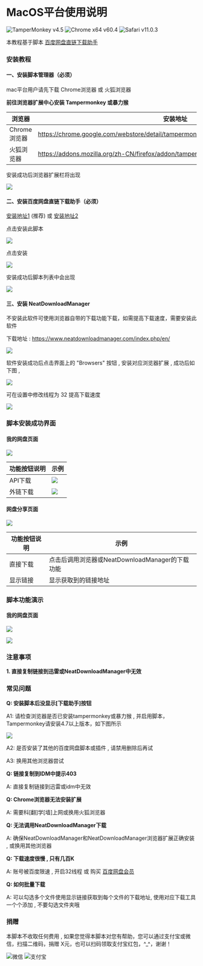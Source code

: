 # MacOS平台使用说明
![TamperMonkey v4.5](https://img.shields.io/badge/TamperMonkey-v4.8-brightgreen.svg) ![Chrome x64 v60.4](https://img.shields.io/badge/Chrome%20x64-v73.0-brightgreen.svg) ![Safari v11.0.3](https://img.shields.io/badge/Safari%20-v12.0-brightgreen.svg)

本教程基于脚本 [百度网盘直链下载助手](https://greasyfork.org/zh-CN/scripts/39504)

### 安装教程

#### 一、安装脚本管理器（必须）

mac平台用户请先下载 Chrome浏览器 或 火狐浏览器

**前往浏览器扩展中心安装 Tampermonkey 或暴力猴**

|  浏览器 |  安装地址 |
| ------------ | ------------ |
|  Chrome浏览器 |  https://chrome.google.com/webstore/detail/tampermonkey/dhdgffkkebhmkfjojejmpbldmpobfkfo |
|  火狐浏览器 |  https://addons.mozilla.org/zh-CN/firefox/addon/tampermonkey/ |


安装成功后浏览器扩展栏将出现

![](https://i.loli.net/2019/05/04/5cccfb3b96734.jpg)

#### 二、安装百度网盘直链下载助手（必须）

[安装地址1](https://greasyfork.org/zh-CN/scripts/39504) (推荐) 或 [安装地址2](https://openuserjs.org/scripts/syhyz1990/百度网盘直链下载助手)

点击安装此脚本

![](https://i.loli.net/2019/05/04/5cccfa63357d9.png)

点击安装

![](https://i.loli.net/2019/05/04/5cccfadda0afb.png)

安装成功后脚本列表中会出现

![](https://i.loli.net/2019/05/04/5cccfaa8e719e.png)

#### 三、安装 NeatDownloadManager 

不安装此软件可使用浏览器自带的下载功能下载，如需提高下载速度，需要安装此软件

下载地址 : https://www.neatdownloadmanager.com/index.php/en/

![](https://i.loli.net/2019/05/04/5ccd11e65c9ab.png) 

软件安装成功后点击界面上的 "Browsers" 按钮 , 安装对应浏览器扩展 , 成功后如下图 , 

![](https://i.loli.net/2019/05/04/5ccd0c7b71968.png)

可在设置中修改线程为 32 提高下载速度

![](https://i.loli.net/2019/05/04/5ccd0d7d7b0f6.png)


### 脚本安装成功界面

#### 我的网盘页面 


![](https://i.loli.net/2019/05/04/5cccfb79e3a81.jpg)

|  功能按钮说明 |  示例 |
| ------------ | ------------ |
|  API下载 |  ![](https://i.loli.net/2019/05/04/5cccf82c408fa.png) |
|  外链下载 |  ![](https://i.loli.net/2019/05/04/5cccf82c583af.png) |

#### 网盘分享页面 

![](https://i.loli.net/2019/05/04/5cccfb79e7b1a.jpg)

|  功能按钮说明 |  示例 |
| ------------ | ------------ |
|  直接下载 |  点击后调用浏览器或NeatDownloadManager的下载功能 |
|  显示链接 |  显示获取到的链接地址 |

### 脚本功能演示

#### 我的网盘页面

![](https://i.loli.net/2019/05/04/5ccd0e13a34a4.png)

![](https://i.loli.net/2019/05/04/5ccd128720cb5.png)

### 注意事项

**1. 直接复制链接到迅雷或NeatDownloadManager中无效**

### 常见问题

**Q: 安装脚本后没显示[下载助手]按钮**

A1: 请检查浏览器是否已安装tampermonkey或暴力猴 , 并启用脚本，Tampermonkey请安装4.7以上版本，如下图所示

![](https://i.loli.net/2019/05/04/5cccfbea863cb.jpg)

A2: 是否安装了其他的百度网盘脚本或插件 , 请禁用删除后再试

A3: 换用其他浏览器尝试

**Q: 链接复制到IDM中提示403**

A: 直接复制链接到迅雷或idm中无效

**Q: Chrome浏览器无法安装扩展**

A: 需要科[翻]学[墙]上网或换用火狐浏览器

**Q: 无法调用NeatDownloadManager下载**

A: 确保NeatDownloadManager和NeatDownloadManager浏览器扩展正确安装 , 或换用其他浏览器

**Q: 下载速度很慢 , 只有几百K**

A: 账号被百度限速 , 开启32线程 或 购买 [百度网盘会员](https://pan.baidu.com/buy/center)

**Q: 如何批量下载**

A: 可以勾选多个文件使用显示链接获取到每个文件的下载地址, 使用对应下载工具一个个添加 , 不要勾选文件夹哦

### 捐赠
本脚本不收取任何费用 , 如果您觉得本脚本对您有帮助，您可以通过支付宝或微信，扫描二维码，捐赠 X元，也可以扫码领取支付宝红包，^_^，谢谢！

![微信](https://i.loli.net/2019/05/04/5ccc6d088bc31.jpg) ![支付宝](https://i.loli.net/2019/05/04/5ccc6d08a22f7.jpg)
